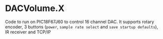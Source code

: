 # DACVolume.X
Code to run on PIC18F67J60 to control 16 channel DAC. It supports rotary encoder, 3 buttons (`power`, `sample rate select` and `save startup defaults`), IR receiver and TCP/IP


